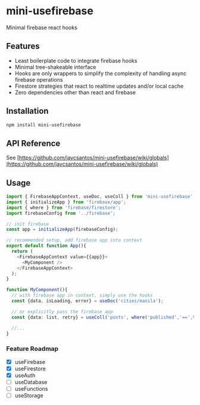 # mini-usefirebase

Minimal firebase react hooks

## Features

- Least boilerplate code to integrate firebase hooks
- Minimal tree-shakeable interface
- Hooks are only wrappers to simplify the complexity of handling async firebase operations
- Firestore strategies that react to realtime updates and/or local cache
- Zero dependencies other than react and firebase

## Installation

```bash
npm install mini-usefirebase
```

## API Reference

See [https://github.com/jaycsantos/mini-usefirebase/wiki/globals](https://github.com/jaycsantos/mini-usefirebase/wiki/globals)

## Usage

```typescript
import { FirebaseAppContext, useDoc, useColl } from 'mini-usefirebase';
import { initializeApp } from 'firebase/app';
import { where } from 'firebase/firestore';
import firebaseConfig from '../firebase';

// init firebase
const app = initializeApp(firebaseConfig);

// recommended setup, add firebase app into context
export default function App(){
  return (
    <FirebaseAppContext value={{app}}>
      <MyComponent />
    </FirebaseAppContext>
  );
}

function MyComponent(){
  // with firebase app in context, simply use the hooks
  const {data, isLoading, error} = useDoc('cities/manila');

  // or explicitly pass the firebase app
  const {data: list, retry} = useColl('posts', where('published','==',true), {app});

  //...
}
```

### Feature Roadmap

- [x] useFirebase
- [x] useFirestore
- [x] useAuth
- [ ] useDatabase
- [ ] useFunctions
- [ ] useStorage
